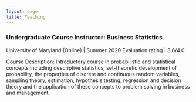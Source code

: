 ```yaml
---
layout: page
title: Teaching
---
```


### Undergraduate Course Instructor: Business Statistics

University of Maryland (Online) | Summer 2020
Evaluation rating | 3.6/4.0

Course Description:
Introductory course in probabilistic and statistical concepts including descriptive statistics, set-theoretic development of probability, the properties of discrete and continuous random variables, sampling theory, estimation, hypothesis testing, regression and decision theory and the application of these concepts to problem solving in business and management.
